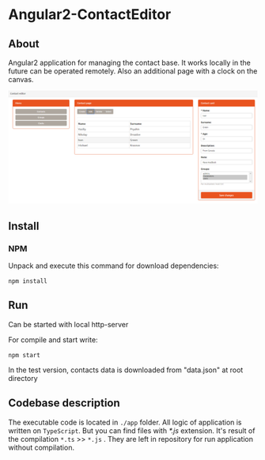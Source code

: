 # Angular2-ContactEditor

## About
Angular2 application for managing the contact base. It works locally in the future can be operated remotely.
Also an additional page with a clock on the canvas.

![view image](https://raw.githubusercontent.com/myfunc/Angular2-ContactEditor/master/angular.PNG)

## Install
### NPM
Unpack and execute this command for download dependencies:
```
npm install
```
## Run
Can be started with local http-server

For compile and start write:
```
npm start
```
In the test version, contacts data is downloaded from "data.json" at root directory

## Codebase description
The executable code is located in `./app` folder.
All logic of application is written on `TypeScript`. But you can find files with _*.js_ extension. It's result of the compilation `*.ts` >> `*.js` . They are left in repository for run application without compilation.
